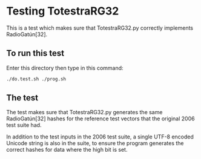 # Testing TotestraRG32

This is a test which makes sure that TotestraRG32.py correctly implements 
RadioGatún[32].  

## To run this test

Enter this directory then type in this command:

```bash
./do.test.sh ./prog.sh
```

## The test

The test makes sure that TotestraRG32.py generates the same RadioGatún[32]
hashes for the reference test vectors that the original 2006 test suite
had.

In addition to the test inputs in the 2006 test suite, a single UTF-8
encoded Unicode string is also in the suite, to ensure the program 
generates the correct hashes for data where the high bit is set.

